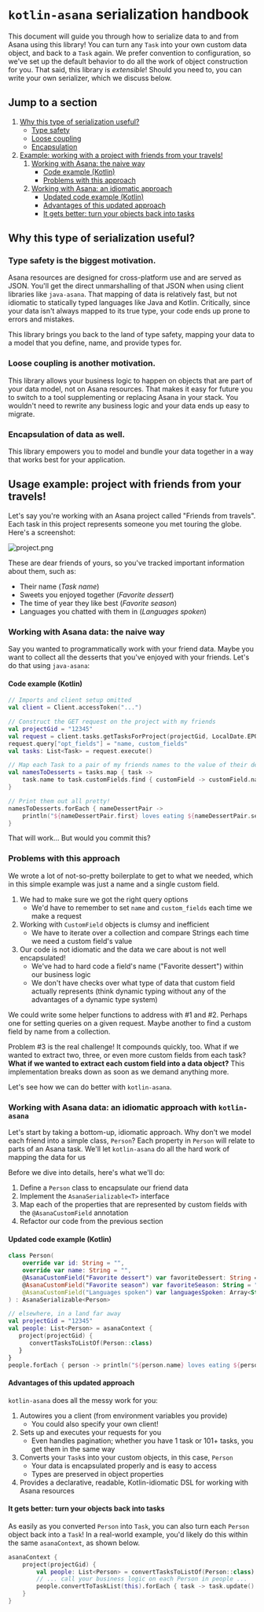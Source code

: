 # `kotlin-asana` serialization handbook
This document will guide you through how to serialize data to and from Asana using this library! You can turn any `Task`
into your own custom data object, and back to a `Task` again. We prefer convention to configuration, so we've set up the
default behavior to do all the work of object construction for you. That said, this library is _extensible_! Should you
need to, you can write your own serializer, which we discuss below.

## Jump to a section
1. [Why this type of serialization useful?](#why-this-type-of-serialization-useful)
   * [Type safety](#type-safety-is-the-biggest-motivation)
   * [Loose coupling](#loose-coupling-is-another-motivation)
   * [Encapsulation](#encapsulation-of-data-as-well)
2. [Example: working with a project with friends from your travels!](#usage-example-project-with-friends-from-your-travels)
   1. [Working with Asana: the naive way](#working-with-asana-data-the-naive-way)
      * [Code example (Kotlin)](#code-example-kotlin)
      * [Problems with this approach](#problems-with-this-approach)
   2. [Working with Asana: an idiomatic approach](#working-with-asana-data-an-idiomatic-approach-with-kotlin-asana)
      * [Updated code example (Kotlin)](#updated-code-example-kotlin)
      * [Advantages of this updated approach](#advantages-of-this-updated-approach)
      * [It gets better: turn your objects back into tasks](#it-gets-better-turn-your-objects-back-into-tasks)

## Why this type of serialization useful?
### Type safety is the biggest motivation.
Asana resources are designed for cross-platform use and are served as JSON. You'll get the direct unmarshalling of that
JSON when using client libraries like `java-asana`. That mapping of data is relatively fast, but not idiomatic to
statically typed languages like Java and Kotlin. Critically, since your data isn't always mapped to its true type, your
code ends up prone to errors and mistakes.

This library brings you back to the land of type safety, mapping your data to a model that you define, name, and
provide types for.

### Loose coupling is another motivation.
This library allows your business logic to happen on objects that are part of your data model, not on Asana resources.
That makes it easy for future you to switch to a tool supplementing or replacing Asana in your stack. You wouldn't need
to rewrite any business logic and your data ends up easy to migrate.

### Encapsulation of data as well.
This library empowers you to model and bundle your data together in a way that works best for your application.

## Usage example: project with friends from your travels!
Let's say you're working with an Asana project called "Friends from travels". Each task in this project represents
someone you met touring the globe. Here's a screenshot:

![project.png](../../../../../resources/images/example-asana-people-project.png 'Screenshot of an Asana project with
tasks representing various people, with these columns: "Task name", "Favorite dessert", "Favorite season", and 
"Languages spoken"')

These are dear friends of yours, so you've tracked important information about them, such as:
* Their name (_Task name_)
* Sweets you enjoyed together (_Favorite dessert_)
* The time of year they like best (_Favorite season_)
* Languages you chatted with them in (_Languages spoken_)

### Working with Asana data: the naive way
Say you wanted to programmatically work with your friend data. Maybe you want to collect all the desserts that you've
enjoyed with your friends. Let's do that using `java-asana`:

#### Code example (Kotlin)
```kotlin
// Imports and client setup omitted
val client = Client.accessToken("...")

// Construct the GET request on the project with my friends
val projectGid = "12345"
val request = client.tasks.getTasksForProject(projectGid, LocalDate.EPOCH.toString())
request.query["opt_fields"] = "name, custom_fields"
val tasks: List<Task> = request.execute()

// Map each Task to a pair of my friends names to the value of their dessert custom field 
val namesToDesserts = tasks.map { task ->
    task.name to task.customFields.find { customField -> customField.name == "Favorite dessert" }?.textValue
}

// Print them out all pretty!
namesToDesserts.forEach { nameDessertPair ->
    println("${nameDessertPair.first} loves eating ${nameDessertPair.second}!")
}
```
That will work... But would you commit this?

### Problems with this approach
We wrote a lot of not-so-pretty boilerplate to get to what we needed, which in this simple example was just a name and a
single custom field.
1. We had to make sure we got the right query options
   * We'd have to remember to set `name` and `custom_fields` each time we make a request
2. Working with `CustomField` objects is clumsy and inefficient
   * We have to iterate over a collection and compare Strings each time we need a custom field's value
3. Our code is not idiomatic and the data we care about is not well encapsulated!
   * We've had to hard code a field's name ("Favorite dessert") within our business logic
   * We don't have checks over what type of data that custom field actually represents (think dynamic typing without any
     of the advantages of a dynamic type system)

We could write some helper functions to address with #1 and #2. Perhaps one for setting queries on a given request.
Maybe another to find a custom field by name from a collection.

Problem #3 is the real challenge! It compounds quickly, too. What if we wanted to extract two, three, or even more
custom fields from each task? **What if we wanted to extract each custom field into a data object?** This implementation
breaks down as soon as we demand anything more.

Let's see how we can do better with `kotlin-asana`.

### Working with Asana data: an idiomatic approach with `kotlin-asana`
Let's start by taking a bottom-up, idiomatic approach. Why don't we model each friend into a simple class, `Person`?
Each property in `Person` will relate to parts of an Asana task. We'll let `kotlin-asana` do all the hard work of
mapping the data for us

Before we dive into details, here's what we'll do:
1. Define a `Person` class to encapsulate our friend data
2. Implement the `AsanaSerializable<T>` interface
3. Map each of the properties that are represented by custom fields with the `@AsanaCustomField` annotation
4. Refactor our code from the previous section

#### Updated code example (Kotlin)
```kotlin
class Person(
    override var id: String = "",
    override var name: String = "",
    @AsanaCustomField("Favorite dessert") var favoriteDessert: String = "",
    @AsanaCustomField("Favorite season") var favoriteSeason: String = "",
    @AsanaCustomField("Languages spoken") var languagesSpoken: Array<String> = emptyArray(),
) : AsanaSerializable<Person>

// elsewhere, in a land far away
val projectGid = "12345"
val people: List<Person> = asanaContext {
   project(projectGid) {
      convertTasksToListOf(Person::class)
   }
}
people.forEach { person -> println("${person.name} loves eating ${person.favoriteDessert}!")}
```
#### Advantages of this updated approach
`kotlin-asana` does all the messy work for you:
1. Autowires you a client (from environment variables you provide)
   * You could also specify your own client!
2. Sets up and executes your requests for you
   * Even handles pagination; whether you have 1 task or 101+ tasks, you get them in the same way
3. Converts your `Task`s into your custom objects, in this case, `Person`
   * Your data is encapsulated properly and is easy to access
   * Types are preserved in object properties
4. Provides a declarative, readable, Kotlin-idiomatic DSL for working with Asana resources

#### It gets better: turn your objects back into tasks 
As easily as you converted `Person` into `Task`, you can also turn each `Person` object back into a `Task`! In a 
real-world example, you'd likely do this within the same `asanaContext`, as shown below.

```kotlin
asanaContext {
    project(projectGid) {
        val people: List<Person> = convertTasksToListOf(Person::class) 
        // ... call your business logic on each Person in people ... 
        people.convertToTaskList(this).forEach { task -> task.update() }
    }
}
```
